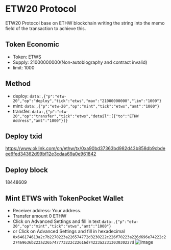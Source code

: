# ETW20 Protocol
ETW20 Protocol base on ETHW blockchain writing the string into the memo field of the transaction to achieve this.

## Token Economic
 - Token: ETWS
 - Supply: 21000000000(Non-autobiography and contract invalid)
 - limit: 1000

## Method
 - deploy: `data:,{"p":"etw-20","op":"deploy","tick":"etws","max":"21000000000","lim":"1000"}`
 - mint: `data:,{"p":"etw-20","op":"mint","tick":"etws","amt":"1000"}`
 - transfer: `data:,{"p":"etw-20","op":"transfer","tick":"etws","detail":[{"to":"ETHW Address","amt":"1000"}]}`

## Deploy txid
https://www.oklink.com/cn/ethw/tx/0xa90bd37363bd982d43b858db9cbdeee6fed34362d99bf12e3cdaa69a0e961842

## Deploy block
18448609

## Mint ETWS with TokenPocket Wallet
 - Receiver address: Your address. 
 - Transfer amount 0 ETHW
 - Click on Advanced Settings and fill in text `data:,{"p":"etw-20","op":"mint","tick":"etws","amt":"1000"}`
 - or Click on Advanced Settings and fill in hexadecimal `0x646174613a2c7b2270223a226574772d3230222c226f70223a226d696e74222c227469636b223a2265747773222c22616d74223a2231303030227d`
![image](https://github.com/ETW20-ETWS/ETW20/assets/152284226/a5ae35a1-6279-4bbb-95f1-9415ed463424)


